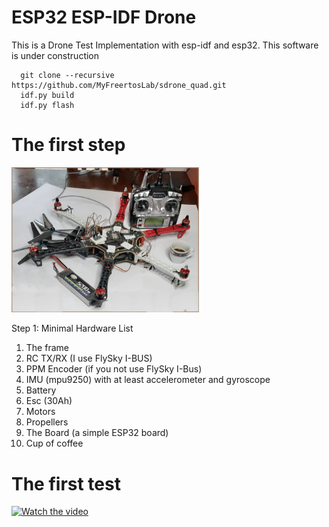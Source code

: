 ESP32 ESP-IDF Drone
===================

This is a Drone Test Implementation with esp-idf and esp32.
This software is under construction

```
  git clone --recursive https://github.com/MyFreertosLab/sdrone_quad.git
  idf.py build
  idf.py flash
```
<h1>The first step</h1>
<p align="left">
  <img src="https://github.com/MyFreertosLab/sdrone_test/blob/master/docs/images/Step1.jpg" width="300" title="The hardware">
  <p>Step 1: Minimal Hardware List</p>
</p>

1) The frame
2) RC TX/RX (I use FlySky I-BUS)
3) PPM Encoder (if you not use FlySky I-Bus)
4) IMU (mpu9250) with at least accelerometer and gyroscope
5) Battery
6) Esc (30Ah)
7) Motors
8) Propellers
9) The Board (a simple ESP32 board)
10) Cup of coffee

<h1>The first test</h1>

[![Watch the video](http://img.youtube.com/vi/N0eg7YZjhg0/0.jpg)](https://youtube.com/shorts/mvMZztF52lA?feature=share)
